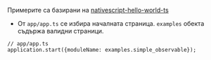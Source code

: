 Примерите са базирани на [nativescript-hello-world-ts](https://github.com/NativeScript/template-hello-world-ts)

* От `app/app.ts` се избира началната страница. `examples` обекта съдържа валидни страници.
```
// app/app.ts
application.start({moduleName: examples.simple_observable});
```

